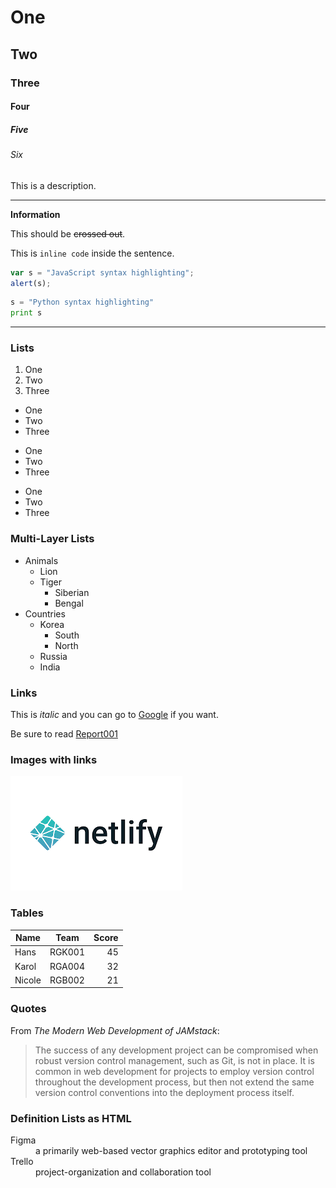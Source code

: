 # One
## Two
### Three
#### Four
##### Five
###### Six

This is a description.

---

**Information**

This should be ~~crossed out~~.

This is `inline code` inside the sentence.

```javascript
var s = "JavaScript syntax highlighting";
alert(s);
```
 
```python
s = "Python syntax highlighting"
print s
```

---

### Lists

1. One
2. Two
3. Three

- One
- Two
- Three

* One
* Two
* Three

+ One
+ Two
+ Three

### Multi-Layer Lists

- Animals
    - Lion
    - Tiger
        - Siberian
        - Bengal
- Countries
    - Korea
        - South
        - North
    - Russia
    - India

### Links 

This is *italic* and you can go to [Google](http://google.com) if you want.

Be sure to read [Report001](reports/report001.txt)

### Images with links

[![Netlify Icon](images/netlify.png "Goto Netlify to host for free")](http://netlify.com)

### Tables

| Name          | Team          | Score  |
| ------------- |:-------------:| -----:|
| Hans          | RGK001        |    45 |
| Karol         | RGA004        |    32 |
| Nicole        | RGB002        |    21 |

### Quotes

From *The Modern Web Development of JAMstack*:
> The success of any development project can be compromised when robust version control management, such as Git, is not in place. It is common in web development for projects to employ version control throughout the development process, but then not extend the same version control conventions into the deployment process itself.

### Definition Lists as HTML

<dl>
  <dt>Figma</dt>
  <dd>a primarily web-based vector graphics editor and prototyping tool</dd>

  <dt>Trello</dt>
  <dd>project-organization and collaboration tool</dd>
</dl>